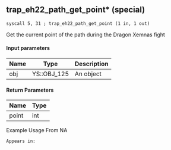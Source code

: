 ## trap_eh22_path_get_point* (special)

`syscall 5, 31 ; trap_eh22_path_get_point (1 in, 1 out)`

Get the current point of the path during the Dragon Xemnas fight

#### Input parameters
| Name | Type | Description
|------|------|------------
| obj   | YS::OBJ_125   | An object


#### Return Parameters
| Name | Type
|------|-----
| point   | int   
Example Usage From NA






	Appears in:



